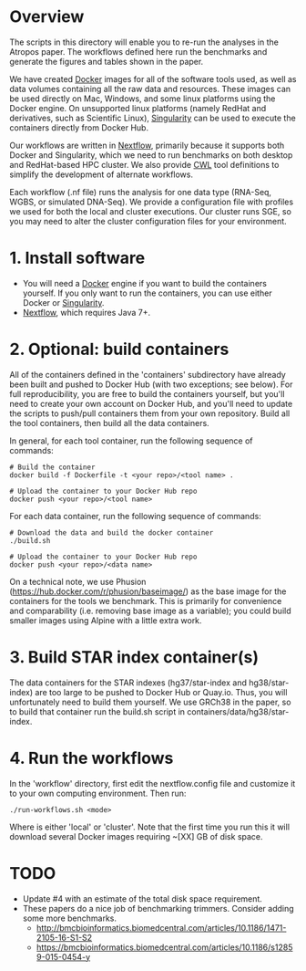 # Overview

The scripts in this directory will enable you to re-run the analyses in the Atropos paper. The workflows defined here run the benchmarks and generate the figures and tables shown in the paper.

We have created [Docker](https://www.docker.com/) images for all of the software tools used, as well as data volumes containing all the raw data and resources. These images can be used directly on Mac, Windows, and some linux platforms using the Docker engine. On unsupported linux platforms (namely RedHat and derivatives, such as Scientific Linux), [Singularity](http://singularity.lbl.gov/) can be used to execute the containers directly from Docker Hub. 

Our workflows are written in [Nextflow](https://www.nextflow.io/index.html), primarily because it supports both Docker and Singularity, which we need to run benchmarks on both desktop and RedHat-based HPC cluster. We also provide [CWL](http://www.commonwl.org/) tool definitions to simplify the development of alternate workflows.

Each workflow (.nf file) runs the analysis for one data type (RNA-Seq, WGBS, or simulated DNA-Seq). We provide a configuration file with profiles we used for both the local and cluster executions. Our cluster runs SGE, so you may need to alter the cluster configuration files for your environment.

# 1. Install software

* You will need a [Docker](https://www.docker.com/) engine if you want to build the containers yourself. If you only want to run the containers, you can use either Docker or [Singularity](http://singularity.lbl.gov/).
* [Nextflow](https://www.nextflow.io/index.html), which requires Java 7+.

# 2. Optional: build containers

All of the containers defined in the 'containers' subdirectory have already been built and pushed to Docker Hub (with two exceptions; see below). For full reproducibility, you are free to build the containers yourself, but you'll need to create your own account on Docker Hub, and you'll need to update the scripts to push/pull containers them from your own repository. Build all the tool containers, then build all the data containers.

In general, for each tool container, run the following sequence of commands:

    # Build the container
    docker build -f Dockerfile -t <your repo>/<tool name> .
    
    # Upload the container to your Docker Hub repo
    docker push <your repo>/<tool name>

For each data container, run the following sequence of commands:

    # Download the data and build the docker container
    ./build.sh
    
    # Upload the container to your Docker Hub repo
    docker push <your repo>/<data name>

On a technical note, we use Phusion (https://hub.docker.com/r/phusion/baseimage/) as the base image for the containers for the tools we benchmark. This is primarily for convenience and comparability (i.e. removing base image as a variable); you could build smaller images using Alpine with a little extra work.

# 3. Build STAR index container(s)

The data containers for the STAR indexes (hg37/star-index and hg38/star-index) are too large to be pushed to Docker Hub or Quay.io. Thus, you will unfortunately need to build them yourself. We use GRCh38 in the paper, so to build that container run the build.sh script in containers/data/hg38/star-index.

# 4. Run the workflows

In the 'workflow' directory, first edit the nextflow.config file and customize it to your own computing environment. Then run:

    ./run-workflows.sh <mode>

Where <mode> is either 'local' or 'cluster'. Note that the first time you run this it will download several Docker images requiring ~[XX] GB of disk space.

# TODO

* Update #4 with an estimate of the total disk space requirement.
* These papers do a nice job of benchmarking trimmers. Consider adding some more benchmarks.
    * http://bmcbioinformatics.biomedcentral.com/articles/10.1186/1471-2105-16-S1-S2
    * https://bmcbioinformatics.biomedcentral.com/articles/10.1186/s12859-015-0454-y
